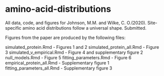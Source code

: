 # amino-acid-distributions

All data, code, and figures for Johnson, M.M. and Wilke, C. O.(2020). Site-specific amino acid distributions follow a universal shape. Submitted.

Figures from the paper are produced by the following files:

simulated_protein.Rmd - Figures 1 and 2
simulated_protein_all.Rmd - Figure 3
simulated_v_empirical.Rmd - Figure 4 and supplementary figure 2
null_models.Rmd - Figure 5
fitting_parameters.Rmd - Figure 6
empirical_protein_all.Rmd - Supplementary figure 1
fitting_parameters_all.Rmd - Supplementary figure 3




